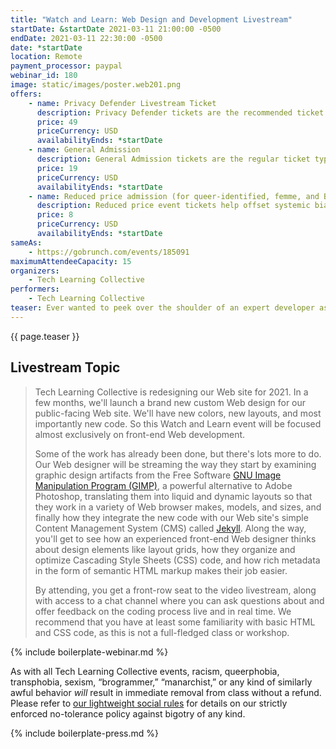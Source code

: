 ```yaml
---
title: "Watch and Learn: Web Design and Development Livestream"
startDate: &startDate 2021-03-11 21:00:00 -0500
endDate: 2021-03-11 22:30:00 -0500
date: *startDate
location: Remote
payment_processor: paypal
webinar_id: 180
image: static/images/poster.web201.png
offers:
    - name: Privacy Defender Livestream Ticket
      description: Privacy Defender tickets are the recommended ticket type for those who can afford to help fund the digital security and online privacy advocacy communities with their financial resources, are attending the event with the support of their employers or other backers, or have other resources available to them. Purchasing tickets at this level makes it possible for us to offer reduced price tickets to those in need.
      price: 49
      priceCurrency: USD
      availabilityEnds: *startDate
    - name: General Admission
      description: General Admission tickets are the regular ticket type intended for members of the general public.
      price: 19
      priceCurrency: USD
      availabilityEnds: *startDate
    - name: Reduced price admission (for queer-identified, femme, and BIPOC people)
      description: Reduced price event tickets help offset systemic biases prevalent in society and in the technology sector especially.
      price: 8
      priceCurrency: USD
      availabilityEnds: *startDate
sameAs:
    - https://gobrunch.com/events/185091
maximumAttendeeCapacity: 15
organizers:
    - Tech Learning Collective
performers:
    - Tech Learning Collective
teaser: Ever wanted to peek over the shoulder of an expert developer as they write code, to pick their brain while they solve real-life problems in real time, or simply bask in the comfort of watching an experienced craftsperson at work? Tech Learning Collective's "Watch and Learn" events are your chance to join our staff as they livestream some of the work they do, such as redesigning our Web site, building out new or upgrading old infrastructure, and performing other (non-sensitive) tasks to keep Tech Learning Collective moving forward. It's like watching Bob Ross paint, if he were painting with bits and bytes.
---
```


{{ page.teaser }}

## Livestream Topic

> Tech Learning Collective is redesigning our Web site for 2021. In a few months, we'll launch a brand new custom Web design for our public-facing Web site. We'll have new colors, new layouts, and most importantly new code. So this Watch and Learn event will be focused almost exclusively on front-end Web development.
>
> Some of the work has already been done, but there's lots more to do. Our Web designer will be streaming the way they start by examining graphic design artifacts from the Free Software [GNU Image Manipulation Program (GIMP)](https://www.gimp.org/), a powerful alternative to Adobe Photoshop, translating them into liquid and dynamic layouts so that they work in a variety of Web browser makes, models, and sizes, and finally how they integrate the new code with our Web site's simple Content Management System (CMS) called [Jekyll](https://jekyllrb.com/). Along the way, you'll get to see how an experienced front-end Web designer thinks about design elements like layout grids, how they organize and optimize Cascading Style Sheets (CSS) code, and how rich metadata in the form of semantic HTML markup makes their job easier.
>
> By attending, you get a front-row seat to the video livestream, along with access to a chat channel where you can ask questions about and offer feedback on the coding process live and in real time. We recommend that you have at least some familiarity with basic HTML and CSS code, as this is not a full-fledged class or workshop.

{% include boilerplate-webinar.md %}

As with all Tech Learning Collective events, racism, queerphobia, transphobia, sexism, &ldquo;brogrammer,&rdquo; &ldquo;manarchist,&rdquo; or any kind of similarly awful behavior *will* result in immediate removal from class without a refund. Please refer to [our lightweight social rules](https://github.com/AnarchoTechNYC/meta/wiki/Social-rules) for details on our strictly enforced no-tolerance policy against bigotry of any kind.

{% include boilerplate-press.md %}
